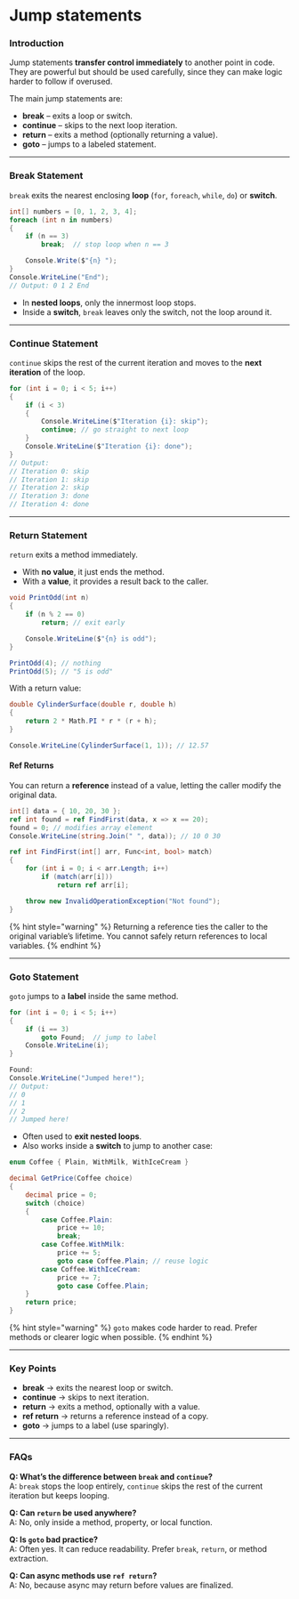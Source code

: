 # Jump statements

### Introduction

Jump statements **transfer control immediately** to another point in code. They are powerful but should be used carefully, since they can make logic harder to follow if overused.

The main jump statements are:

* **break** – exits a loop or switch.
* **continue** – skips to the next loop iteration.
* **return** – exits a method (optionally returning a value).
* **goto** – jumps to a labeled statement.

***

### Break Statement

`break` exits the nearest enclosing **loop** (`for`, `foreach`, `while`, `do`) or **switch**.

```csharp
int[] numbers = [0, 1, 2, 3, 4];
foreach (int n in numbers)
{
    if (n == 3)
        break;  // stop loop when n == 3

    Console.Write($"{n} ");
}
Console.WriteLine("End");
// Output: 0 1 2 End
```

* In **nested loops**, only the innermost loop stops.
* Inside a **switch**, `break` leaves only the switch, not the loop around it.

***

### Continue Statement

`continue` skips the rest of the current iteration and moves to the **next iteration** of the loop.

```csharp
for (int i = 0; i < 5; i++)
{
    if (i < 3)
    {
        Console.WriteLine($"Iteration {i}: skip");
        continue; // go straight to next loop
    }
    Console.WriteLine($"Iteration {i}: done");
}
// Output:
// Iteration 0: skip
// Iteration 1: skip
// Iteration 2: skip
// Iteration 3: done
// Iteration 4: done
```

***

### Return Statement

`return` exits a method immediately.

* With **no value**, it just ends the method.
* With a **value**, it provides a result back to the caller.

```csharp
void PrintOdd(int n)
{
    if (n % 2 == 0)
        return; // exit early

    Console.WriteLine($"{n} is odd");
}

PrintOdd(4); // nothing
PrintOdd(5); // "5 is odd"
```

With a return value:

```csharp
double CylinderSurface(double r, double h)
{
    return 2 * Math.PI * r * (r + h);
}

Console.WriteLine(CylinderSurface(1, 1)); // 12.57
```

#### Ref Returns

You can return a **reference** instead of a value, letting the caller modify the original data.

```csharp
int[] data = { 10, 20, 30 };
ref int found = ref FindFirst(data, x => x == 20);
found = 0; // modifies array element
Console.WriteLine(string.Join(" ", data)); // 10 0 30

ref int FindFirst(int[] arr, Func<int, bool> match)
{
    for (int i = 0; i < arr.Length; i++)
        if (match(arr[i]))
            return ref arr[i];

    throw new InvalidOperationException("Not found");
}
```

{% hint style="warning" %}
Returning a reference ties the caller to the original variable’s lifetime. You cannot safely return references to local variables.
{% endhint %}

***

### Goto Statement

`goto` jumps to a **label** inside the same method.

```csharp
for (int i = 0; i < 5; i++)
{
    if (i == 3)
        goto Found;  // jump to label
    Console.WriteLine(i);
}

Found:
Console.WriteLine("Jumped here!");
// Output:
// 0
// 1
// 2
// Jumped here!
```

* Often used to **exit nested loops**.
* Also works inside a **switch** to jump to another case:

```csharp
enum Coffee { Plain, WithMilk, WithIceCream }

decimal GetPrice(Coffee choice)
{
    decimal price = 0;
    switch (choice)
    {
        case Coffee.Plain:
            price += 10;
            break;
        case Coffee.WithMilk:
            price += 5;
            goto case Coffee.Plain; // reuse logic
        case Coffee.WithIceCream:
            price += 7;
            goto case Coffee.Plain;
    }
    return price;
}
```

{% hint style="warning" %}
`goto` makes code harder to read. Prefer methods or clearer logic when possible.
{% endhint %}

***

### Key Points

* **break** → exits the nearest loop or switch.
* **continue** → skips to next iteration.
* **return** → exits a method, optionally with a value.
* **ref return** → returns a reference instead of a copy.
* **goto** → jumps to a label (use sparingly).

***

### FAQs

**Q: What’s the difference between `break` and `continue`?**\
A: `break` stops the loop entirely, `continue` skips the rest of the current iteration but keeps looping.

**Q: Can `return` be used anywhere?**\
A: No, only inside a method, property, or local function.

**Q: Is `goto` bad practice?**\
A: Often yes. It can reduce readability. Prefer `break`, `return`, or method extraction.

**Q: Can async methods use `ref return`?**\
A: No, because async may return before values are finalized.
